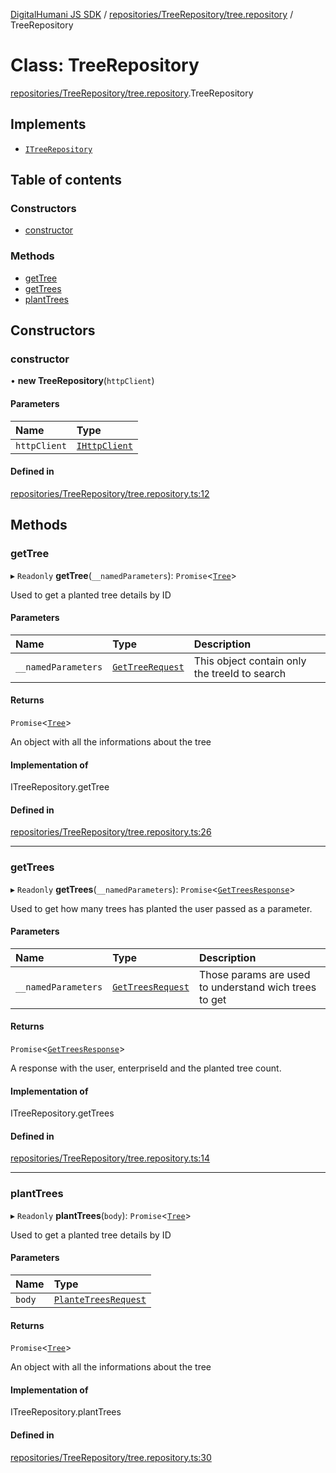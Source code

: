 [DigitalHumani JS SDK](../README.md) / [repositories/TreeRepository/tree.repository](../modules/repositories_TreeRepository_tree_repository.md) / TreeRepository

# Class: TreeRepository

[repositories/TreeRepository/tree.repository](../modules/repositories_TreeRepository_tree_repository.md).TreeRepository

## Implements

- [`ITreeRepository`](../interfaces/repositories_TreeRepository_tree_interface.ITreeRepository.md)

## Table of contents

### Constructors

- [constructor](repositories_TreeRepository_tree_repository.TreeRepository.md#constructor)

### Methods

- [getTree](repositories_TreeRepository_tree_repository.TreeRepository.md#gettree)
- [getTrees](repositories_TreeRepository_tree_repository.TreeRepository.md#gettrees)
- [plantTrees](repositories_TreeRepository_tree_repository.TreeRepository.md#planttrees)

## Constructors

### constructor

• **new TreeRepository**(`httpClient`)

#### Parameters

| Name | Type |
| :------ | :------ |
| `httpClient` | [`IHttpClient`](../interfaces/services_HttpClient_IHttpClient.IHttpClient.md) |

#### Defined in

[repositories/TreeRepository/tree.repository.ts:12](https://github.com/impe93/digital-humani-js-sdk/blob/d0c7cfd/src/repositories/TreeRepository/tree.repository.ts#L12)

## Methods

### getTree

▸ `Readonly` **getTree**(`__namedParameters`): `Promise`<[`Tree`](../interfaces/repositories_TreeRepository_tree_models.Tree.md)\>

Used to get a planted tree details by ID

#### Parameters

| Name | Type | Description |
| :------ | :------ | :------ |
| `__namedParameters` | [`GetTreeRequest`](../interfaces/repositories_TreeRepository_tree_models.GetTreeRequest.md) | This object contain only the treeId to search |

#### Returns

`Promise`<[`Tree`](../interfaces/repositories_TreeRepository_tree_models.Tree.md)\>

An object with all the informations about the tree

#### Implementation of

ITreeRepository.getTree

#### Defined in

[repositories/TreeRepository/tree.repository.ts:26](https://github.com/impe93/digital-humani-js-sdk/blob/d0c7cfd/src/repositories/TreeRepository/tree.repository.ts#L26)

___

### getTrees

▸ `Readonly` **getTrees**(`__namedParameters`): `Promise`<[`GetTreesResponse`](../interfaces/repositories_TreeRepository_tree_models.GetTreesResponse.md)\>

Used to get how many trees has planted the user passed as a parameter.

#### Parameters

| Name | Type | Description |
| :------ | :------ | :------ |
| `__namedParameters` | [`GetTreesRequest`](../interfaces/repositories_TreeRepository_tree_models.GetTreesRequest.md) | Those params are used to understand wich trees to get |

#### Returns

`Promise`<[`GetTreesResponse`](../interfaces/repositories_TreeRepository_tree_models.GetTreesResponse.md)\>

A response with the user, enterpriseId and the planted tree count.

#### Implementation of

ITreeRepository.getTrees

#### Defined in

[repositories/TreeRepository/tree.repository.ts:14](https://github.com/impe93/digital-humani-js-sdk/blob/d0c7cfd/src/repositories/TreeRepository/tree.repository.ts#L14)

___

### plantTrees

▸ `Readonly` **plantTrees**(`body`): `Promise`<[`Tree`](../interfaces/repositories_TreeRepository_tree_models.Tree.md)\>

Used to get a planted tree details by ID

#### Parameters

| Name | Type |
| :------ | :------ |
| `body` | [`PlanteTreesRequest`](../modules/repositories_TreeRepository_tree_models.md#plantetreesrequest) |

#### Returns

`Promise`<[`Tree`](../interfaces/repositories_TreeRepository_tree_models.Tree.md)\>

An object with all the informations about the tree

#### Implementation of

ITreeRepository.plantTrees

#### Defined in

[repositories/TreeRepository/tree.repository.ts:30](https://github.com/impe93/digital-humani-js-sdk/blob/d0c7cfd/src/repositories/TreeRepository/tree.repository.ts#L30)
